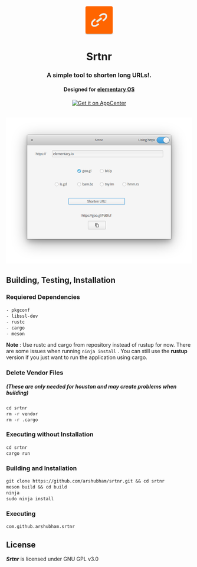 <div align="center">
  <img class="center" width="80" height="78" src="https://raw.githubusercontent.com/arshubham/srtnr/master/data/images/com.github.arshubham.srtnr.png" alt="Application Icon">
  <h1 align="center">Srtnr</h1>
  <h3 align="center">A simple tool to shorten long URLs!.</h3>
  <h4 align="center">Designed for <a href="https://elementary.io">elementary OS</h4>
  <a href="https://appcenter.elementary.io/com.github.arshubham.srtnr" target="_blank">
    <img align="center" src="https://appcenter.elementary.io/badge.svg" alt="Get it on AppCenter">
    </a>
</div>

<br/>


<p align="center">
    <img src="https://raw.githubusercontent.com/arshubham/srtnr/master/data/images/Screenshot.png" alt="Screenshot"> <br>
</p>


## Building, Testing, Installation


### Requiered Dependencies

```
- pkgconf
- libssl-dev
- rustc
- cargo
- meson
```

**Note** : Use rustc and cargo from repository instead of rustup for now. There are some issues when running ```ninja install``` . You can still use the **rustup** version if you just want to run the application using cargo.

### Delete Vendor Files 
##### (These are only needed for houston and may create problems when building) 
```
cd srtnr
rm -r vendor
rm -r .cargo
```

### Executing without Installation

```
cd srtnr
cargo run
```

### Building and Installation

```
git clone https://github.com/arshubham/srtnr.git && cd srtnr
meson build && cd build
ninja
sudo ninja install

```

### Executing
```
com.github.arshubham.srtnr
```

## License

**_Srtnr_** is licensed under GNU GPL v3.0
